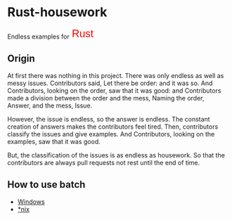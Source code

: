 # Rust-housework
Endless examples for <svg width="53" height="25" xmlns="http://www.w3.org/2000/svg">
  <text xml:space="preserve" text-anchor="start" font-family="Helvetica, Arial, sans-serif" font-size="24" id="svg_1" y="21" x="1.66406" stroke-width="0" stroke="#000" fill="#ff0000">Rust</text>
</svg>

## Origin
At first there was nothing in this project. There was only endless as well as messy issues. Contributors said, Let there be order: and it was so. And Contributors, looking on the order, saw that it was good: and Contributors made a division between the order and the mess, Naming the order, Answer, and the mess, Issue.

However, the issue is endless, so the answer is endless. The constant creation of answers makes the contributors feel tired. Then, contributors classify the issues and give examples. And Contributors, looking on the examples, saw that it was good.

But, the classification of the issues is as endless as housework. So that the contributors are always pull requests not rest until the end of time.

## How to use batch
- [Windows](https://github.com/3442853561/rust-housework/blob/master/batch/update.bat)  
- [*nix](https://github.com/3442853561/rust-housework/blob/master/batch/update.sh)  
